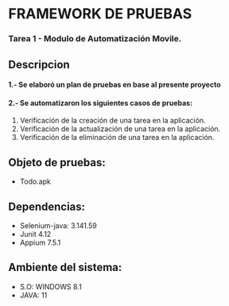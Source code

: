 # FRAMEWORK DE PRUEBAS
### Tarea 1 - Modulo de Automatización Movile. 
## Descripcion
#### 1.- Se elaboró un plan de pruebas en base al presente proyecto
#### 2.- Se automatizaron los siguientes casos de pruebas:
1. Verificación de la creación de una tarea en la aplicación.
2. Verificación de la actualización de una tarea en la aplicación.
3. Verificación de la eliminación de una tarea en la aplicación.

## Objeto de pruebas:
+ Todo.apk
## Dependencias:
+ Selenium-java: 3.141.59
+ Junit 4.12
+ Appium 7.5.1
## Ambiente del sistema:
+ S.O: WINDOWS 8.1
+ JAVA: 11
